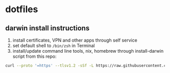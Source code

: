 # dotfiles

## darwin install instructions
1. install certificates, VPN and other apps through self service
2. set default shell to `/bin/zsh` in Terminal
3. install/update command line tools, nix, homebrew through install-darwin script from this repo:
```bash
curl --proto '=https' --tlsv1.2 -sSf -L https://raw.githubusercontent.com/ollema/dotfiles/main/install-darwin | bash
```
